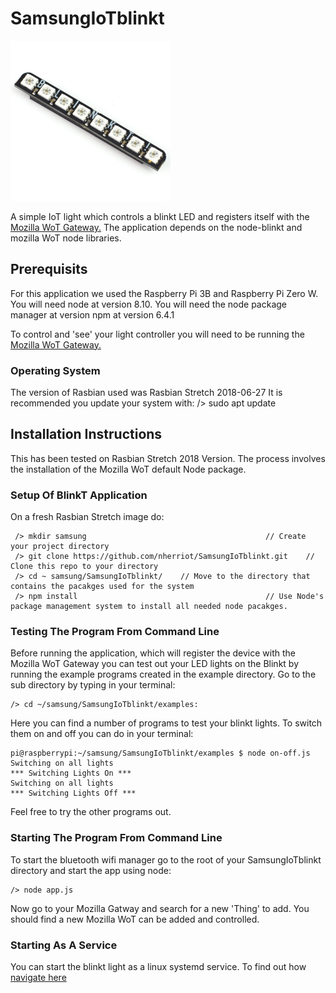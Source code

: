 # SamsungIoTblinkt

<img src="docs/assets/BlinkT.JPG" width="256" title="BlinkT LED Strop">

A simple IoT light which controls a blinkt LED and registers itself with the [Mozilla WoT Gateway.](https://iot.mozilla.org/gateway/) The application depends on the node-blinkt and mozilla WoT node libraries. 

## Prerequisits
For this application we used the Raspberry Pi 3B and Raspberry Pi Zero W.
You will need node at version 8.10.
You will need the node package manager at version npm at version 6.4.1

To control and 'see' your light controller you will need to be running the [Mozilla WoT Gateway.](https://iot.mozilla.org/gateway/)

### Operating System
The version of Rasbian used was Rasbian Stretch 2018-06-27
It is recommended you update your system with: /> sudo apt update
  
## Installation Instructions
This has been tested on Rasbian Stretch 2018 Version. The process involves the installation of the Mozilla WoT default Node package.

### Setup Of BlinkT Application
On a fresh Rasbian Stretch image do:

     /> mkdir samsung                                        // Create your project directory
     /> git clone https://github.com/nherriot/SamsungIoTblinkt.git    // Clone this repo to your directory
     /> cd ~ samsung/SamsungIoTblinkt/    // Move to the directory that contains the pacakges used for the system
     /> npm install                                          // Use Node's package management system to install all needed node pacakges.

### Testing The Program From Command Line
Before running the application, which will register the device with the Mozilla WoT Gateway you can test out your LED lights on the Blinkt by running the example programs created in the example directory. Go to the sub directory by typing in your terminal:

    /> cd ~/samsung/SamsungIoTblinkt/examples:

Here you can find a number of programs to test your blinkt lights. To switch them on and off you can do in your terminal:

    pi@raspberrypi:~/samsung/SamsungIoTblinkt/examples $ node on-off.js 
    Switching on all lights
    *** Switching Lights On ***
    Switching on all lights
    *** Switching Lights Off ***

Feel free to try the other programs out.

### Starting The Program From Command Line
To start the bluetooth wifi manager go to the root of your SamsungIoTblinkt directory and start the app using node:

    /> node app.js
    
Now go to your Mozilla Gatway and search for a new 'Thing' to add. You should find a new Mozilla WoT can be added and controlled.


### Starting As A Service
You can start the blinkt light as a linux systemd service. To find out how [navigate here](https://github.com/nherriot/SamsungIoTblinkt/tree/master/config)
